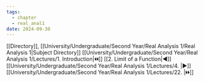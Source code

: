 ```yaml
---
tags:
  - chapter
  - real_anal1
date: 2024-09-30
---
```

[[Directory]], [[University/Undergraduate/Second Year/Real Analysis 1/Real Analysis 1|Subject Directory]]
[[University/Undergraduate/Second Year/Real Analysis 1/Lectures/1. Introduction|🞀🞀]] [[2. Limit of a Function|◀]] [[University/Undergraduate/Second Year/Real Analysis 1/Lectures/4. |▶]] [[University/Undergraduate/Second Year/Real Analysis 1/Lectures/22. |🞂🞂]]
# 
## 
### 